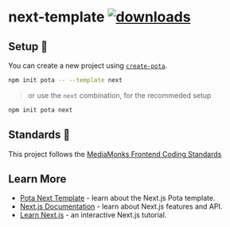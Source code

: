 # next-template [![downloads](https://badgen.now.sh/npm/dm/@pota/next-template)](https://npmjs.org/package/@pota/next-template)

## Setup 🚀

You can create a new project using
[`create-pota`](https://github.com/mediamonks/pota/tree/main/core/create-pota).

```bash
npm init pota -- --template next
```

> or use the `next` combination, for the recommeded setup

```bash
npm init pota next
```

## Standards 📒

This project follows the
[MediaMonks Frontend Coding Standards](https://github.com/mediamonks/frontend-coding-standards)

## Learn More

- [Pota Next Template](https://mediamonks.github.io/pota/templates/next.html) - learn about the
  Next.js Pota template.
- [Next.js Documentation](https://nextjs.org/docs) - learn about Next.js features and API.
- [Learn Next.js](https://nextjs.org/learn) - an interactive Next.js tutorial.

